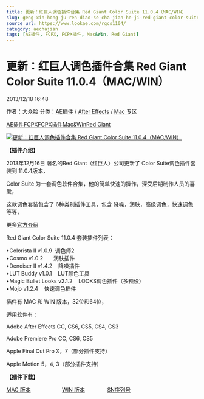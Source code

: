 ```yaml
---
title: 更新：红巨人调色插件合集 Red Giant Color Suite 11.0.4（MAC/WIN）
slug: geng-xin-hong-ju-ren-diao-se-cha-jian-he-ji-red-giant-color-suite-11-0-4-mac-win
source_url: https://www.lookae.com/rgcs1104/
category: aechajian
tags: [AE插件, FCPX, FCPX插件, Mac&Win, Red Giant]
---
```

# 更新：红巨人调色插件合集 Red Giant Color Suite 11.0.4（MAC/WIN）

2013/12/18 16:48

作者：大众脸
分类：[AE插件](https://www.lookae.com/after-effects/aechajian/) / [After Effects](https://www.lookae.com/after-effects/) / [Mac 专区](https://www.lookae.com/mac-osx/)

[AE插件](https://www.lookae.com/tag/ae%e6%8f%92%e4%bb%b6/)[FCPX](https://www.lookae.com/tag/fcpx/)[FCPX插件](https://www.lookae.com/tag/fcpx%e6%8f%92%e4%bb%b6/)[Mac&Win](https://www.lookae.com/tag/macwin/)[Red Giant](https://www.lookae.com/tag/red-giant/)

[![更新：红巨人调色插件合集 Red Giant Color Suite 11.0.4（MAC/WIN）](https://www.lookae.com/wp-content/uploads/2013/12/rgcs1104.jpg "更新：红巨人调色插件合集 Red Giant Color Suite 11.0.4（MAC/WIN）-LookAE.com")](https://www.lookae.com/wp-content/uploads/2013/12/rgcs1104.jpg)

**【插件介绍】**

2013年12月16日 著名的Red Giant（红巨人）公司更新了 Color Suite调色插件套装到 11.0.4版本，

Color Suite 为一套调色软件合集，他的简单快速的操作，深受后期制作人员的喜爱，

这款调色套装包含了 6种类别插件工具，包含 降噪，润肤，高级调色，快速调色等等，

更多[官方介绍](http://www.redgiant.com/products/all/color-suite/)

Red Giant Color Suite 11.0.4 套装插件列表：

•Colorista II v1.0.9  调色师2  
•Cosmo v1.0.2       润肤插件  
•Denoiser II v1.4.2    降噪插件  
•LUT Buddy v1.0.1    LUT颜色工具  
•Magic Bullet Looks v2.1.2    LOOKS调色插件（多预设）  
•Mojo v1.2.4    快速调色插件

插件有 MAC 和 WIN 版本，32位和64位，

适用软件有：

Adobe After Effects CC, CS6, CS5, CS4, CS3

Adobe Premiere Pro CC, CS6, CS5

Apple Final Cut Pro X，7（部分插件支持）

Apple Motion 5，4, 3（部分插件支持）

**【插件下载】**

[MAC 版本](http://files.redgiantsoftware.com/Products/SingleSuites/Color/Archive/CSuite_Mac_Full_11.0.4.zip)                     [WIN 版本](http://files.redgiantsoftware.com/Products/SingleSuites/Color/Archive/CSuite_Win_Full_11.0.4.zip)               [SN序列号](https://www.400gb.com/file/47164897)
